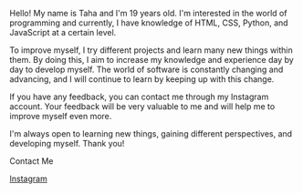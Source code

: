 Hello! My name is Taha and I'm 19 years old. I'm interested in the world of programming and currently, I have knowledge of HTML, CSS, Python, and JavaScript at a certain level.

To improve myself, I try different projects and learn many new things within them. By doing this, I aim to increase my knowledge and experience day by day to develop myself. The world of software is constantly changing and advancing, and I will continue to learn by keeping up with this change.

If you have any feedback, you can contact me through my Instagram account. Your feedback will be very valuable to me and will help me to improve myself even more.

I'm always open to learning new things, gaining different perspectives, and developing myself. Thank you!

Contact Me

  <a href="[https://instagram.com/mtaha_1907?igshid=YmMyMTA2M2Y=]">Instagram</a>
